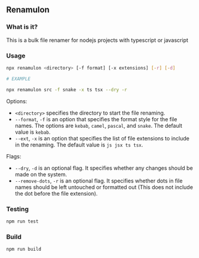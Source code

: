 ## Renamulon

### What is it?

This is a bulk file renamer for nodejs projects with typescript or javascript

### Usage

``` sh
npx renamulon <directory> [-f format] [-x extensions] [-r] [-d]

# EXAMPLE

npx renamulon src -f snake -x ts tsx --dry -r
```

Options:
- `<directory>` specifies the directory to start the file renaming.
- `--format`, `-f` is an option that specifies the format style for the file names. The options are `kebab`, `camel`, `pascal`, and `snake`. The default value is `kebab`. 
- `--ext`, `-x` is an option that specifies the list of file extensions to include in the renaming. The default value is `js jsx ts tsx`.

Flags:
- `--dry`, `-d` is an optional flag. It specifies whether any changes should be made on the system.
- `--remove-dots`, `-r` is an optional flag. It specifies whether dots in file names should be left untouched or formatted out (This does not include the dot before the file extension).

### Testing

``` sh
npm run test
```

### Build

``` sh
npm run build
```